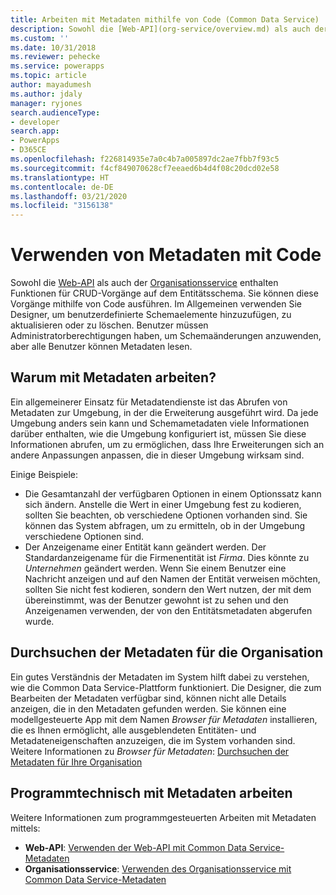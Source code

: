 ```yaml
---
title: Arbeiten mit Metadaten mithilfe von Code (Common Data Service) | Microsoft-Dokumentation
description: Sowohl die [Web-API](org-service/overview.md) als auch der [Organisationsservice](webapi/overview.md) enthalten Funktionen für CRUD-Vorgänge auf dem Entitätsschema.
ms.custom: ''
ms.date: 10/31/2018
ms.reviewer: pehecke
ms.service: powerapps
ms.topic: article
author: mayadumesh
ms.author: jdaly
manager: ryjones
search.audienceType:
- developer
search.app:
- PowerApps
- D365CE
ms.openlocfilehash: f226814935e7a0c4b7a005897dc2ae7fbb7f93c5
ms.sourcegitcommit: f4cf849070628cf7eeaed6b4d4f08c20dcd02e58
ms.translationtype: HT
ms.contentlocale: de-DE
ms.lasthandoff: 03/21/2020
ms.locfileid: "3156138"
---
```

# <a name="work-with-metadata-using-code"></a>Verwenden von Metadaten mit Code

Sowohl die [Web-API](org-service/overview.md) als auch der [Organisationsservice](webapi/overview.md) enthalten Funktionen für CRUD-Vorgänge auf dem Entitätsschema. Sie können diese Vorgänge mithilfe von Code ausführen. Im Allgemeinen verwenden Sie Designer, um benutzerdefinierte Schemaelemente hinzuzufügen, zu aktualisieren oder zu löschen. Benutzer müssen Administratorberechtigungen haben, um Schemaänderungen anzuwenden, aber alle Benutzer können Metadaten lesen.

## <a name="why-work-with-metadata"></a>Warum mit Metadaten arbeiten?

Ein allgemeinerer Einsatz für Metadatendienste ist das Abrufen von Metadaten zur Umgebung, in der die Erweiterung ausgeführt wird. Da jede Umgebung anders sein kann und Schemametadaten viele Informationen darüber enthalten, wie die Umgebung konfiguriert ist, müssen Sie diese Informationen abrufen, um zu ermöglichen, dass Ihre Erweiterungen sich an andere Anpassungen anpassen, die in dieser Umgebung wirksam sind.

Einige Beispiele:
- Die Gesamtanzahl der verfügbaren Optionen in einem Optionssatz kann sich ändern. Anstelle die Wert in einer Umgebung fest zu kodieren, sollten Sie beachten, ob verschiedene Optionen vorhanden sind. Sie können das System abfragen, um zu ermitteln, ob in der Umgebung verschiedene Optionen sind.
- Der Anzeigename einer Entität kann geändert werden. Der Standardanzeigename für die Firmenentität ist *Firma*. Dies könnte zu *Unternehmen* geändert werden. Wenn Sie einem Benutzer eine Nachricht anzeigen und auf den Namen der Entität verweisen möchten, sollten Sie nicht fest kodieren, sondern den Wert nutzen, der mit dem übereinstimmt, was der Benutzer gewohnt ist zu sehen und den Anzeigenamen verwenden, der von den Entitätsmetadaten abgerufen wurde.

## <a name="browse-the-metadata-for-your-organization"></a>Durchsuchen der Metadaten für die Organisation

Ein gutes Verständnis der Metadaten im System hilft dabei zu verstehen, wie die Common Data Service-Plattform funktioniert. Die Designer, die zum Bearbeiten der Metadaten verfügbar sind, können nicht alle Details anzeigen, die in den Metadaten gefunden werden. Sie können eine modellgesteuerte App mit dem Namen *Browser für Metadaten* installieren, die es Ihnen ermöglicht, alle ausgeblendeten Entitäten- und Metadateneigenschaften anzuzeigen, die im System vorhanden sind. Weitere Informationen zu *Browser für Metadaten*: [Durchsuchen der Metadaten für Ihre Organisation](browse-your-metadata.md)

## <a name="programmatically-work-with-metadata"></a>Programmtechnisch mit Metadaten arbeiten

Weitere Informationen zum programmgesteuerten Arbeiten mit Metadaten mittels:
- **Web-API**: [Verwenden der Web-API mit Common Data Service-Metadaten](webapi/use-web-api-metadata.md)
- **Organisationsservice**: [Verwenden des Organisationsservice mit Common Data Service-Metadaten](org-service/work-with-metadata.md)